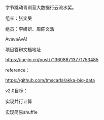 字节跳动青训营大数据行云流水奖。

组长：张奕旻

组员：李妍妍、周陈文浩

AvavaAvA!

项目答辩文档地址

https://juejin.cn/post/7136086713771753485

reference：

https://github.com/tmscarla/akka-big-data


v2.0目标：

实现并行计算

实现简易shuffle
